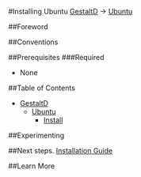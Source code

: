#Installing Ubuntu
[GestaltD](../README.md) → [Ubuntu](./README.md)

##Foreword

##Conventions

##Prerequisites
###Required
* None

##Table of Contents
* [GestaltD](/README.md)
    * [Ubuntu](./README.md)
        * [Install](./install.md) 

##Experimenting

##Next steps.
[Installation Guide](./install.md)

##Learn More

